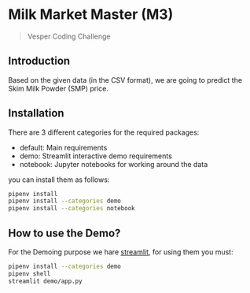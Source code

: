 # Milk Market Master (M3)

> Vesper Coding Challenge

## Introduction

Based on the given data (in the CSV format), we are going to predict the Skim Milk Powder (SMP) price.

## Installation

There are 3 different categories for the required packages:

- default: Main requirements
- demo: Streamlit interactive demo requirements
- notebook: Jupyter notebooks for working around the data

you can install them as follows:

```bash
pipenv install
pipenv install --categories demo
pipenv install --categories notebook
```

## How to use the Demo?

For the Demoing purpose we hare [streamlit](https://streamlit.io/), for using them you must:

```bash
pipenv install --categories demo
pipenv shell
streamlit demo/app.py
```
